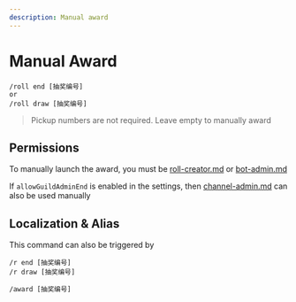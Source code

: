 ```yaml
---
description: Manual award
---
```


# Manual Award

```
/roll end [抽奖编号]
or
/roll draw [抽奖编号]
```

> Pickup numbers are not required. Leave empty to manually award

## Permissions

To manually launch the award, you must be [roll-creator.md](../permission/roll-creator.md "mention") or [bot-admin.md](../permission/bot-admin.md "mention")

If `allowGuildAdminEnd` is enabled in the settings, then [channel-admin.md](../permission/channel-admin.md "mention") can also be used manually

## Localization & Alias

This command can also be triggered by

```
/r end [抽奖编号]
/r draw [抽奖编号]

/award [抽奖编号]
```
